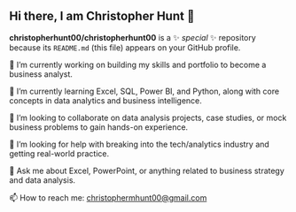 ## Hi there, I am Christopher Hunt 👋

**christopherhunt00/christopherhunt00** is a ✨ _special_ ✨ repository because its `README.md` (this file) appears on your GitHub profile.

🔭 I’m currently working on building my skills and portfolio to become a business analyst.

🌱 I’m currently learning Excel, SQL, Power BI, and Python, along with core concepts in data analytics and business intelligence.

👯 I’m looking to collaborate on data analysis projects, case studies, or mock business problems to gain hands-on experience.

🤔 I’m looking for help with breaking into the tech/analytics industry and getting real-world practice.

💬 Ask me about Excel, PowerPoint, or anything related to business strategy and data analysis.

📫 How to reach me: christophermhunt00@gmail.com
